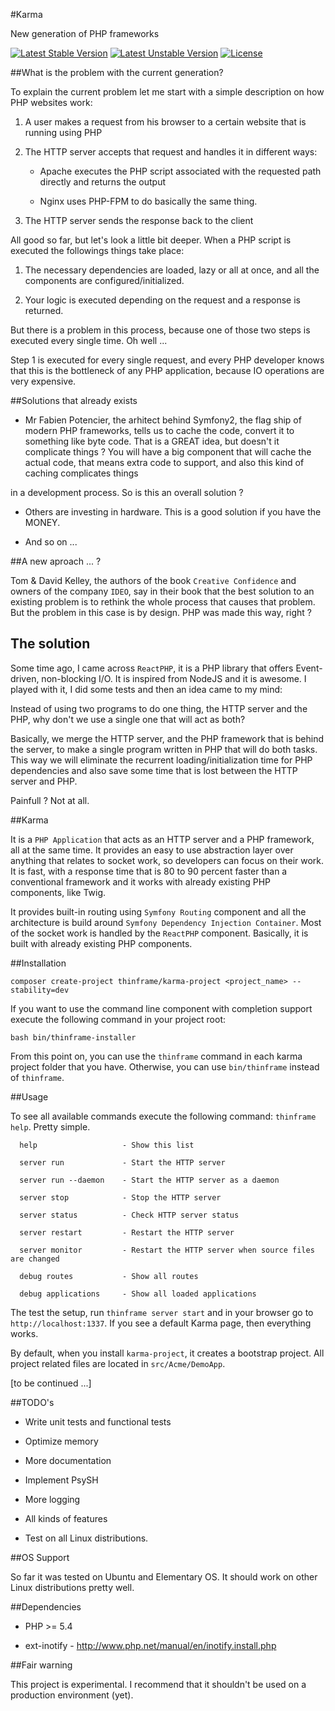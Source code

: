 #Karma

New generation of PHP frameworks



[![Latest Stable Version](https://poser.pugx.org/thinframe/karma/v/stable.png)](https://packagist.org/packages/thinframe/karma)
[![Latest Unstable Version](https://poser.pugx.org/thinframe/karma/v/unstable.png)](https://packagist.org/packages/thinframe/karma)
[![License](https://poser.pugx.org/thinframe/karma/license.png)](https://packagist.org/packages/thinframe/karma)


##What is the problem with the current generation?



To explain the current problem let me start with a simple description on how PHP websites work:



1. A user makes a request from his browser to a certain website that is running using PHP

2. The HTTP server accepts that request and handles it in different ways:

    * Apache executes the PHP script associated with the requested path directly and returns the output

    * Nginx uses PHP-FPM to do basically the same thing.

3. The HTTP server sends the response back to the client





All good so far, but let's look a little bit deeper. When a PHP script is executed the followings things take place:



1. The necessary dependencies are loaded, lazy or all at once, and all the components are configured/initialized.

2. Your logic is executed depending on the request and a response is returned.



But there is a problem in this process, because one of those two steps is executed every single time. Oh well ... 

Step 1 is executed for every single request, and every PHP developer knows that this is the bottleneck of any PHP application, because IO operations are very expensive. 



##Solutions that already exists



* Mr Fabien Potencier, the arhitect behind Symfony2, the flag ship of modern PHP frameworks, tells us to cache the code, convert it to something like byte code. That is a GREAT idea, but doesn't it complicate things ? You will have a big component that will cache the actual code, that means extra code to support, and also this kind of caching complicates things

in a development process. So is this an overall solution ? 



* Others are investing in hardware. This is a good solution if you have the MONEY.

* And so on ... 





##A new aproach ... ?



Tom & David Kelley, the authors of the book `Creative Confidence` and owners of the company `IDEO`, say in their book that the best solution to an existing problem is to rethink the whole process that causes that problem. But the problem in this case is by design. PHP was made this way, right ? 



## The solution



Some time ago, I came across `ReactPHP`, it is a PHP library that offers Event-driven, non-blocking I/O. It is inspired from NodeJS and it is awesome. I played with it, I did some tests and then an idea came to my mind:



Instead of using two programs to do one thing, the HTTP server and the PHP, why don't we use a single one that will act as both? 



Basically, we merge the HTTP server, and the PHP framework that is behind the server, to make a single program written in PHP that will do both tasks. This way we will eliminate the recurrent loading/initialization time for PHP dependencies and also save some time that is lost between the HTTP server and PHP.



Painfull ? Not at all. 



##Karma

It is a ` PHP Application ` that acts as an HTTP server and a PHP framework, all at the same time. It provides an easy to use abstraction layer over anything that relates to socket work, so developers can focus on their work. It is fast, with a response time that is 80 to 90 percent faster than a conventional framework and it works with already existing PHP components, like Twig. 



It provides built-in routing using `Symfony Routing` component and all the architecture is build around `Symfony Dependency Injection Container`. Most of the socket work is handled by the `ReactPHP` component. Basically, it is built with already existing PHP components. 



##Installation



    composer create-project thinframe/karma-project <project_name> --stability=dev



If you want to use the command line component with completion support execute the following command in your project root:



    bash bin/thinframe-installer



From this point on, you can use the `thinframe` command in each karma project folder that you have. Otherwise, you can use `bin/thinframe` instead of `thinframe`.



##Usage



To see all available commands execute the following command: `thinframe help`. Pretty simple.



      help                   - Show this list

      server run             - Start the HTTP server

      server run --daemon    - Start the HTTP server as a daemon

      server stop            - Stop the HTTP server

      server status          - Check HTTP server status

      server restart         - Restart the HTTP server

      server monitor         - Restart the HTTP server when source files are changed

      debug routes           - Show all routes

      debug applications     - Show all loaded applications



The test the setup, run `thinframe server start` and in your browser go to `http://localhost:1337`. If you see a default Karma page, then everything works.



By default, when you install `karma-project`, it creates a bootstrap project. All project related files are located in `src/Acme/DemoApp`.



[to be continued ...]



##TODO's



* Write unit tests and functional tests

* Optimize memory

* More documentation

* Implement PsySH

* More logging

* All kinds of features

* Test on all Linux distributions.



##OS Support



So far it was tested on Ubuntu and Elementary OS. It should work on other Linux distributions pretty well.



##Dependencies



* PHP >= 5.4

* ext-inotify - http://www.php.net/manual/en/inotify.install.php



##Fair warning



This project is experimental. I recommend that it shouldn't be used on a production environment (yet). 

